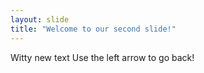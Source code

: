 ```yaml
---
layout: slide
title: "Welcome to our second slide!"
---
```

Witty new text
Use the left arrow to go back!
